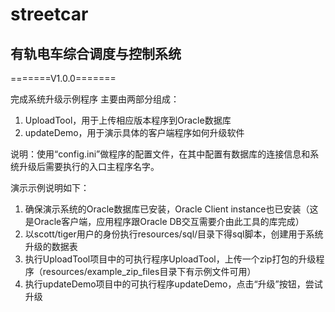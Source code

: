 # streetcar
## 有轨电车综合调度与控制系统

=======V1.0.0=======

完成系统升级示例程序
主要由两部分组成：

1. UploadTool，用于上传相应版本程序到Oracle数据库
2. updateDemo，用于演示具体的客户端程序如何升级软件

说明：使用“config.ini”做程序的配置文件，在其中配置有数据库的连接信息和系统升级后需要执行的入口主程序名字。

演示示例说明如下：
1. 确保演示系统的Oracle数据库已安装，Oracle Client instance也已安装（这是Oracle客户端，应用程序跟Oracle DB交互需要介由此工具的库完成）
2. 以scott/tiger用户的身份执行resources/sql/目录下得sql脚本，创建用于系统升级的数据表
3. 执行UploadTool项目中的可执行程序UploadTool，上传一个zip打包的升级程序（resources/example_zip_files目录下有示例文件可用）
4. 执行updateDemo项目中的可执行程序updateDemo，点击“升级”按钮，尝试升级
